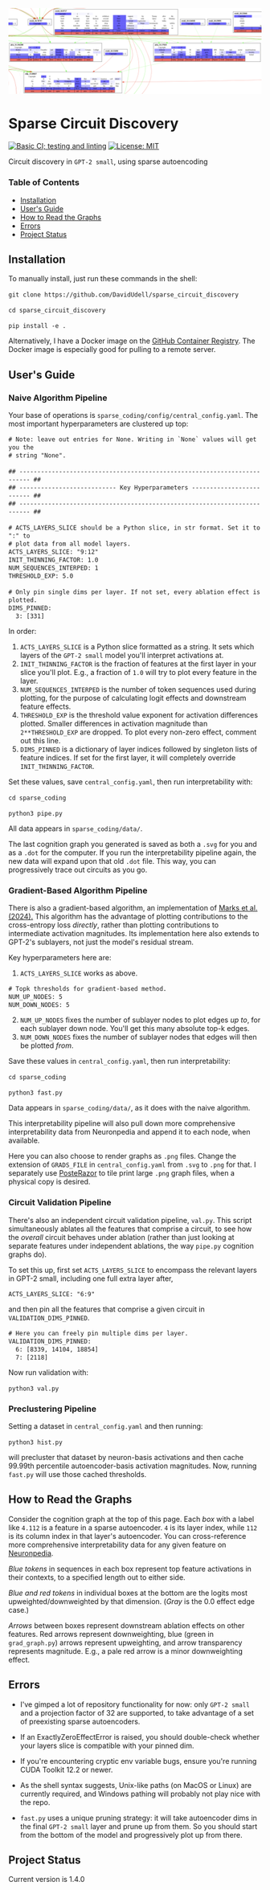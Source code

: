 ![Feature graph](header.png)

# Sparse Circuit Discovery
[![Basic CI; testing and
linting](https://github.com/DavidUdell/sparse_circuit_discovery/actions/workflows/CI.yaml/badge.svg)](https://github.com/DavidUdell/sparse_circuit_discovery/actions/workflows/CI.yaml)
[![License:
MIT](https://img.shields.io/badge/License-MIT-yellow.svg)](https://opensource.org/licenses/MIT)

Circuit discovery in `GPT-2 small`, using sparse autoencoding

### Table of Contents
- [Installation](#installation)
- [User's Guide](#users-guide)
- [How to Read the Graphs](#how-to-read-the-graphs)
- [Errors](#errors)
- [Project Status](#project-status)

## Installation
To manually install, just run these commands in the shell:

`git clone https://github.com/DavidUdell/sparse_circuit_discovery`

`cd sparse_circuit_discovery`

`pip install -e .`

Alternatively, I have a Docker image on the [GitHub Container
Registry](https://github.com/DavidUdell/sparse_circuit_discovery/pkgs/container/sparse_circuit_discovery).
The Docker image is especially good for pulling to a remote server.

## User's Guide
### Naive Algorithm Pipeline
Your base of operations is `sparse_coding/config/central_config.yaml`.
The most important hyperparameters are clustered up top:

```
# Note: leave out entries for None. Writing in `None` values will get you the
# string "None".

## ------------------------------------------------------------------------- ##
## --------------------------- Key Hyperparameters ------------------------- ##
## ------------------------------------------------------------------------- ##

# ACTS_LAYERS_SLICE should be a Python slice, in str format. Set it to ":" to
# plot data from all model layers.
ACTS_LAYERS_SLICE: "9:12"
INIT_THINNING_FACTOR: 1.0
NUM_SEQUENCES_INTERPED: 1
THRESHOLD_EXP: 5.0

# Only pin single dims per layer. If not set, every ablation effect is plotted.
DIMS_PINNED:
  3: [331]
```

In order:
1. `ACTS_LAYERS_SLICE` is a Python slice formatted as a string. It sets which
   layers of the `GPT-2 small` model you'll interpret activations at.
2. `INIT_THINNING_FACTOR` is the fraction of features at the first layer in
   your slice you'll plot. E.g., a fraction of `1.0` will try to plot every
   feature in the layer.
3. `NUM_SEQUENCES_INTERPED` is the number of token sequences used during
   plotting, for the purpose of calculating logit effects and downstream
   feature effects.
4. `THRESHOLD_EXP` is the threshold value exponent for activation differences
   plotted. Smaller differences in activation magnitude than `2**THRESHOLD_EXP`
   are dropped. To plot every non-zero effect, comment out this line.
5. `DIMS_PINNED` is a dictionary of layer indices followed by singleton lists
   of feature indices. If set for the first layer, it will completely override
   `INIT_THINNING_FACTOR`.

Set these values, save `central_config.yaml`, then run interpretability with:

`cd sparse_coding`

`python3 pipe.py`

All data appears in `sparse_coding/data/`.

The last cognition graph you generated is saved as both a `.svg` for you and as
a `.dot` for the computer. If you run the interpretability pipeline again, the
new data will expand upon that old `.dot` file. This way, you can progressively
trace out circuits as you go.

### Gradient-Based Algorithm Pipeline
There is also a gradient-based algorithm, an implementation of [Marks et al.
(2024).](https://arxiv.org/abs/2403.19647) This algorithm has the advantage of
plotting contributions to the cross-entropy loss _directly_, rather than
plotting contributions to intermediate activation magnitudes. Its
implementation here also extends to GPT-2's sublayers, not just the model's
residual stream.

Key hyperparameters here are:
1. `ACTS_LAYERS_SLICE` works as above.
```
# Topk thresholds for gradient-based method.
NUM_UP_NODES: 5
NUM_DOWN_NODES: 5
```

2. `NUM_UP_NODES` fixes the number of sublayer nodes to plot edges _up to_, for
   each sublayer down node. You'll get this many absolute top-k edges.
3. `NUM_DOWN_NODES` fixes the number of sublayer nodes that edges will then be
   plotted _from_.

Save these values in `central_config.yaml`, then run interpretability:

```cd sparse_coding```

```python3 fast.py```

Data appears in `sparse_coding/data/`, as it does with the naive algorithm.

This interpretability pipeline will also pull down more comprehensive
interpretability data from Neuronpedia and append it to each node, when
available.

Here you can also choose to render graphs as `.png` files. Change the extension
of `GRADS_FILE` in `central_config.yaml` from `.svg` to `.png` for that. I
separately use [PosteRazor](https://posterazor.sourceforge.io/) to tile print
large `.png` graph files, when a physical copy is desired.

### Circuit Validation Pipeline
There's also an independent circuit validation pipeline, `val.py`. This script
simultaneously ablates all the features that comprise a circuit, to see how the
_overall_ circuit behaves under ablation (rather than just looking at separate
features under independent ablations, the way `pipe.py` cognition graphs do).

To set this up, first set `ACTS_LAYERS_SLICE` to encompass the relevant layers
in GPT-2 small, including one full extra layer after,
```
ACTS_LAYERS_SLICE: "6:9"
```
and then pin all the features that comprise a given circuit in
`VALIDATION_DIMS_PINNED`.
```
# Here you can freely pin multiple dims per layer.
VALIDATION_DIMS_PINNED:
  6: [8339, 14104, 18854]
  7: [2118]
```
Now run validation with:

`python3 val.py`

### Preclustering Pipeline
Setting a dataset in `central_config.yaml` and then running:

`python3 hist.py`

will precluster that dataset by neuron-basis activations and then cache 99.99th
percentile autoencoder-basis activation magnitudes. Now, running `fast.py` will
use those cached thresholds.

## How to Read the Graphs
Consider the cognition graph at the top of this page. Each _box_ with a label
like `4.112` is a feature in a sparse autoencoder. `4` is its layer index,
while `112` is its column index in that layer's autoencoder. You can
cross-reference more comprehensive interpretability data for any given feature
on [Neuronpedia](https://www.neuronpedia.org/gpt2-small).

_Blue tokens_ in sequences in each box represent top feature activations in
their contexts, to a specified length out to either side.

_Blue and red tokens_ in individual boxes at the bottom are the logits most
upweighted/downweighted by that dimension. (_Gray_ is the 0.0 effect edge case.)

_Arrows_ between boxes represent downstream ablation effects on other features.
Red arrows represent downweighting, blue (green in `grad_graph.py`) arrows
represent upweighting, and arrow transparency represents magnitude. E.g., a
pale red arrow is a minor downweighting effect.

## Errors
- I've gimped a lot of repository functionality for now: only `GPT-2 small` and
  a projection factor of 32 are supported, to take advantage of a set of
  preexisting sparse autoencoders.

- If an ExactlyZeroEffectError is raised, you should double-check whether your
  layers slice is compatible with your pinned dim.

- If you're encountering cryptic env variable bugs, ensure you're running CUDA
  Toolkit 12.2 or newer.

- As the shell syntax suggests, Unix-like paths (on MacOS or Linux) are
  currently required, and Windows pathing will probably not play nice with the
  repo.

- `fast.py` uses a unique pruning strategy: it will take autoencoder dims in
  the final `GPT-2 small` layer and prune up from them. So you should start
  from the bottom of the model and progressively plot up from there.

## Project Status
Current version is 1.4.0